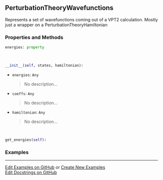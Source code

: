 ## <a id="Psience.VPT2.PerturbationTheory.PerturbationTheoryWavefunctions">PerturbationTheoryWavefunctions</a>
Represents a set of wavefunctions coming out of a VPT2 calculation.
Mostly just a wrapper on a PerturbationTheoryHamiltonian

### Properties and Methods
```python
energies: property
```
<a id="Psience.VPT2.PerturbationTheory.PerturbationTheoryWavefunctions.__init__">&nbsp;</a>
```python
__init__(self, states, hamiltonian): 
```

- `energies`: `Any`
    >No description...
- `coeffs`: `Any`
    >No description...
- `hamiltonian`: `Any`
    >No description...

<a id="Psience.VPT2.PerturbationTheory.PerturbationTheoryWavefunctions.get_energies">&nbsp;</a>
```python
get_energies(self): 
```

### Examples


___

[Edit Examples on GitHub](https://github.com/McCoyGroup/References/edit/gh-pages/Documentation/examples/Psience/VPT2/PerturbationTheory/PerturbationTheoryWavefunctions.md) or 
[Create New Examples](https://github.com/McCoyGroup/References/new/gh-pages/?filename=Documentation/examples/Psience/VPT2/PerturbationTheory/PerturbationTheoryWavefunctions.md) <br/>
[Edit Docstrings on GitHub](https://github.com/McCoyGroup/Psience/edit/master/VPT2/PerturbationTheory.py?message=Update%20Docs)